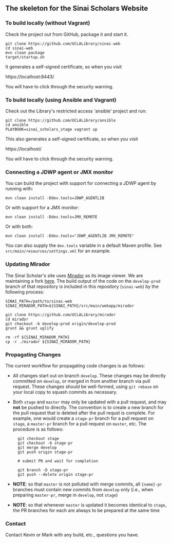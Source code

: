 ## The skeleton for the Sinai Scholars Website

### To build locally (without Vagrant)

Check the project out from GitHub, package it and start it.

    git clone https://github.com/UCLALibrary/sinai-web
    cd sinai-web
    mvn clean package
    target/startup.sh

It generates a self-signed certificate, so when you visit

https://localhost:8443/

You will have to click through the security warning.

### To build locally (using Ansible and Vagrant)

Check out the Library's restricted access 'ansible' project and run:

    git clone https://github.com/UCLALibrary/ansible
    cd ansible
    PLAYBOOK=sinai_scholars_stage vagrant up

This also generates a self-signed certificate, so when you visit

https://localhost/

You will have to click through the security warning.

### Connecting a JDWP agent or JMX monitor

You can build the project with support for connecting a JDWP agent by running with:

    mvn clean install -Ddev.tools=JDWP_AGENTLIB

Or with support for a JMX monitor:

    mvn clean install -Ddev.tools=JMX_REMOTE

Or with both:

    mvn clean install -Ddev.tools="JDWP_AGENTLIB JMX_REMOTE"

You can also supply the `dev.tools` variable in a default Maven profile. See `src/main/resources/settings.xml` for an example.

### Updating Mirador

The Sinai Scholar's site uses [Mirador](http://projectmirador.org/) as its image viewer. We are maintaining a fork [here](https://github.com/UCLALibrary/mirador). The build output of the code on the `develop-prod` branch of that repository is included in this repository (`sinai-web`) by the following process:

    SINAI_PATH=/path/to/sinai-web
    SINAI_MIRADOR_PATH=${SINAI_PATH}/src/main/webapp/mirador
    
    git clone https://github.com/UCLALibrary/mirador
    cd mirador
    git checkout -b develop-prod origin/develop-prod
    grunt && grunt uglify
    
    rm -rf ${SINAI_MIRADOR_PATH}
    cp -r ./mirador ${SINAI_MIRADOR_PATH}
    
### Propagating Changes

The current workflow for propagating code changes is as follows:
* All changes start out on branch `develop`. These changes may be directly committed on `develop`, or merged in from another branch via pull request. These changes should be well-formed, using `git rebase` on your local copy to squash commits as necessary.
* Both `stage` and `master` may only be updated with a pull request, and may **not** be pushed to directly. The convention is to create a new branch for the pull request that is deleted after the pull requst is complete. For example, one would create a `stage-pr` branch for a pull request on `stage`, a `master-pr` branch for a pull request on `master`, etc. The procedure is as follows:

        git checkout stage
        git checkout -b stage-pr
        git merge develop
        git push origin stage-pr
        
        # submit PR and wait for completion
        
        git branch -D stage-pr
        git push --delete origin stage-pr
        
* **NOTE**: so that `master` is not polluted with merge commits, all `{name}-pr` branches must contain new commits from `develop` only (i.e., when preparing `master-pr`, merge in `develop`, not `stage`)
* **NOTE**: so that whenever `master` is updated it becomes identical to `stage`, the PR branches for each are always to be prepared at the same time

### Contact

Contact Kevin or Mark with any build, etc., questions you have.
